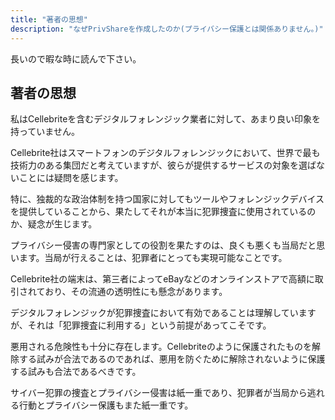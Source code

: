 ```yaml
---
title: "著者の思想"
description: "なぜPrivShareを作成したのか(プライバシー保護とは関係ありません。)"
---
```


長いので暇な時に読んで下さい。

## 著者の思想

私はCellebriteを含むデジタルフォレンジック業者に対して、あまり良い印象を持っていません。

Cellebrite社はスマートフォンのデジタルフォレンジックにおいて、世界で最も技術力のある集団だと考えていますが、彼らが提供するサービスの対象を選ばないことには疑問を感じます。

特に、独裁的な政治体制を持つ国家に対してもツールやフォレンジックデバイスを提供していることから、果たしてそれが本当に犯罪捜査に使用されているのか、疑念が生じます。

プライバシー侵害の専門家としての役割を果たすのは、良くも悪くも当局だと思います。当局が行えることは、犯罪者にとっても実現可能なことです。

Cellebrite社の端末は、第三者によってeBayなどのオンラインストアで高額に取引されており、その流通の透明性にも懸念があります。

デジタルフォレンジックが犯罪捜査において有効であることは理解していますが、それは「犯罪捜査に利用する」という前提があってこそです。

悪用される危険性も十分に存在します。Cellebriteのように保護されたものを解除する試みが合法であるのであれば、悪用を防ぐために解除されないように保護する試みも合法であるべきです。

サイバー犯罪の捜査とプライバシー侵害は紙一重であり、犯罪者が当局から逃れる行動とプライバシー保護もまた紙一重です。